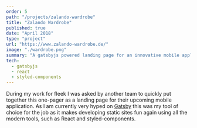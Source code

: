 ```yaml
---
order: 5
path: "/projects/zalando-wardrobe"
title: "Zalando Wardrobe"
published: true
date: "April 2018"
type: "project"
url: "https://www.zalando-wardrobe.de/"
image: "./wardrobe.png"
summary: "A gatsbyjs powered landing page for an innovative mobile application."
tech:
  - gatsbyjs
  - react
  - styled-components
---
```


During my work for fleek I was asked by another team to quickly put together this one-pager as a landing page for their upcoming mobile application. As I am currently very hyped on [Gatsby](https://www.gatsbyjs.org/) this was my tool of choice for the job as it makes developing static sites fun again using all the modern tools, such as React and styled-components.
